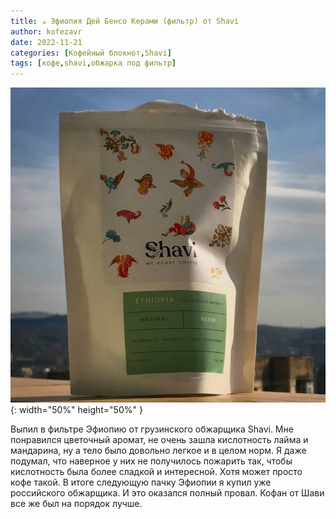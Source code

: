 ```yaml
---
title: ☕️ Эфиопия Дей Бенсо Керами (фильтр) от Shavi
author: kofezavr
date: 2022-11-21
categories: [Кофейный блокнот,Shavi]
tags: [кофе,shavi,обжарка под фильтр]
--- 
```

![Эфиопия Дей Бенсо Керами (фильтр) от Shavi](/assets/img/posts/22/11/ethiopia-benso-keramo.jpg){: width="50%" height="50%" }

Выпил в фильтре Эфиопию от грузинского обжарщика Shavi. Мне понравился цветочный аромат, не очень зашла кислотность лайма и мандарина, ну а тело было довольно легкое и в целом норм. Я даже подумал, что наверное у них не получилось пожарить так, чтобы кислотность была более сладкой и интересной. Хотя может просто кофе такой. В итоге следующую пачку Эфиопии я купил уже российского обжарщика. И это оказался полный провал. Кофан от Шави все же был на порядок лучше.